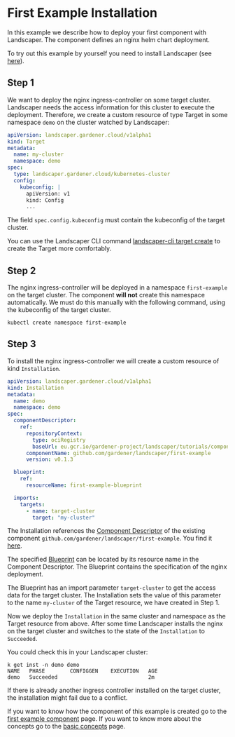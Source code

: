 # First Example Installation

In this example we describe how to deploy your first component with Landscaper. The component defines an nginx helm 
chart deployment. 

To try out this example by yourself you need to install Landscaper (see [here](../gettingstarted/install-landscaper-controller.md)).

## Step 1

We want to deploy the nginx ingress-controller on some target cluster. Landscaper needs the access information for this cluster to execute 
the deployment. Therefore, we create a custom resource of type Target in some namespace `demo` on the cluster watched 
by Landscaper:

```yaml
apiVersion: landscaper.gardener.cloud/v1alpha1
kind: Target
metadata:
  name: my-cluster
  namespace: demo
spec:
  type: landscaper.gardener.cloud/kubernetes-cluster
  config:
    kubeconfig: |                     
      apiVersion: v1
      kind: Config
      ...
```

The field `spec.config.kubeconfig` must contain the kubeconfig of the target cluster.

You can use the Landscaper CLI command [landscaper-cli target create](https://github.com/gardener/landscapercli/blob/master/docs/commands/targets/create.md)
to create the Target more comfortably.

## Step 2

The nginx ingress-controller will be deployed in a namespace `first-example` on the target cluster. The component **will not** create 
this namespace automatically. We must do this manually with the following command, using the kubeconfig of the 
target cluster.

```
kubectl create namespace first-example
```

## Step 3

To install the nginx ingress-controller we will create a custom resource of kind `Installation`.

```yaml
apiVersion: landscaper.gardener.cloud/v1alpha1
kind: Installation
metadata:
  name: demo
  namespace: demo
spec:
  componentDescriptor:
    ref:
      repositoryContext:
        type: ociRegistry
        baseUrl: eu.gcr.io/gardener-project/landscaper/tutorials/components
      componentName: github.com/gardener/landscaper/first-example
      version: v0.1.3

  blueprint:
    ref:
      resourceName: first-example-blueprint

  imports:
    targets:
      - name: target-cluster
        target: "my-cluster"
```

The Installation references the [Component Descriptor](./basic_concepts.md#blueprint-component-and-component-descriptor) 
of the existing component `github.com/gardener/landscaper/first-example`. You find it
[here](https://eu.gcr.io/gardener-project/landscaper/tutorials/components/component-descriptors/github.com/gardener/landscaper/first-example).

The specified [Blueprint](./basic_concepts.md#blueprint) can be located by its resource name in the 
Component Descriptor. The Blueprint contains the specification of the nginx deployment. 

The Blueprint has an import parameter `target-cluster` to get the access data for the target cluster. 
The Installation sets the value of this parameter to the name `my-cluster` of the Target resource, we have created 
in Step 1. 

Now we deploy the `Installation` in the same cluster and namespace as the Target resource from above. After some time 
Landscaper installs the nginx on the target cluster and switches to the state of the `Installation` to `Succeeded`.

You could check this in your Landscaper cluster:

```shell
k get inst -n demo demo                            
NAME   PHASE        CONFIGGEN    EXECUTION   AGE
demo   Succeeded                             2m
```

If there is already another ingress controller installed on the target cluster, the installation might fail due to a 
conflict.

If you want to know how the component of this example is created go to the [first example component](./first_example_component.md) page. 
If you want to know more about the concepts go to the [basic concepts](./basic_concepts.md) page.

